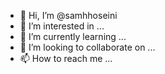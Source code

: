 - 👋 Hi, I’m @samhhoseini
- 👀 I’m interested in ...
- 🌱 I’m currently learning ...
- 💞️ I’m looking to collaborate on ...
- 📫 How to reach me ...

<!---
samhhoseini/samhhoseini is a ✨ special ✨ repository because its `README.md` (this file) appears on your GitHub profile.
You can click the Preview link to take a look at your changes.
--->
